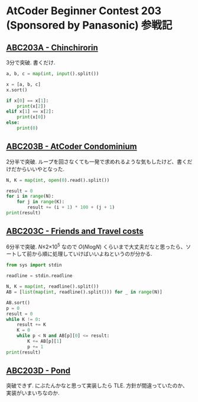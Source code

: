 # AtCoder Beginner Contest 203 (Sponsored by Panasonic) 参戦記

## [ABC203A - Chinchirorin](https://atcoder.jp/contests/abc203/tasks/abc203_a)

3分で突破. 書くだけ.

```python
a, b, c = map(int, input().split())

x = [a, b, c]
x.sort()

if x[0] == x[1]:
    print(x[2])
elif x[1] == x[2]:
    print(x[0])
else:
    print(0)
```

## [ABC203B - AtCoder Condominium](https://atcoder.jp/contests/abc203/tasks/abc203_b)

2分半で突破. ループを回さなくても一発で求めれるような気もしたけど、書くだけだからいいやとなった.

```python
N, K = map(int, open(0).read().split())

result = 0
for i in range(N):
    for j in range(K):
        result += (i + 1) * 100 + (j + 1)
print(result)
```

## [ABC203C - Friends and Travel costs](https://atcoder.jp/contests/abc203/tasks/abc203_c)

6分半で突破. *N*≤2×10<sup>5</sup> なので *O*(<i>N</i>log<i>N</i>) くらいまで大丈夫だなと思ったら、ソートして前から順に処理していけばいいよねというのが分かる.

```python
from sys import stdin

readline = stdin.readline

N, K = map(int, readline().split())
AB = [list(map(int, readline().split())) for _ in range(N)]

AB.sort()
p = 0
result = 0
while K != 0:
    result += K
    K = 0
    while p < N and AB[p][0] <= result:
        K += AB[p][1]
        p += 1
print(result)
```

## [ABC203D - Pond](https://atcoder.jp/contests/abc203/tasks/abc203_d)

突破できず. にぶたんかなと思って実装したら TLE. 方針が間違っていたのか、実装がいまいちなのか.
